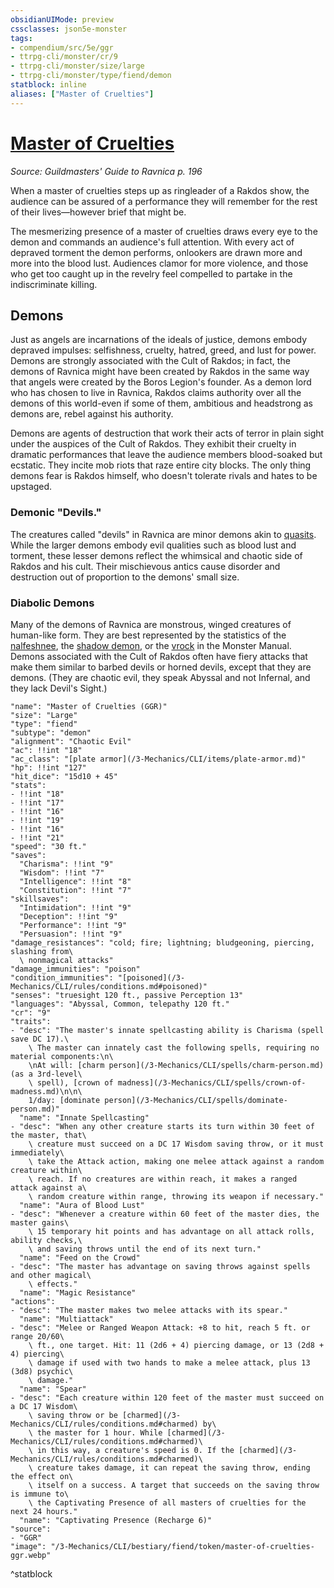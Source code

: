 ```yaml
---
obsidianUIMode: preview
cssclasses: json5e-monster
tags:
- compendium/src/5e/ggr
- ttrpg-cli/monster/cr/9
- ttrpg-cli/monster/size/large
- ttrpg-cli/monster/type/fiend/demon
statblock: inline
aliases: ["Master of Cruelties"]
---
```

# [Master of Cruelties](3-Mechanics\CLI\bestiary\fiend/master-of-cruelties-ggr.md)
*Source: Guildmasters' Guide to Ravnica p. 196*  

When a master of cruelties steps up as ringleader of a Rakdos show, the audience can be assured of a performance they will remember for the rest of their lives—however brief that might be.

The mesmerizing presence of a master of cruelties draws every eye to the demon and commands an audience's full attention. With every act of depraved torment the demon performs, onlookers are drawn more and more into the blood lust. Audiences clamor for more violence, and those who get too caught up in the revelry feel compelled to partake in the indiscriminate killing.

## Demons

Just as angels are incarnations of the ideals of justice, demons embody depraved impulses: selfishness, cruelty, hatred, greed, and lust for power. Demons are strongly associated with the Cult of Rakdos; in fact, the demons of Ravnica might have been created by Rakdos in the same way that angels were created by the Boros Legion's founder. As a demon lord who has chosen to live in Ravnica, Rakdos claims authority over all the demons of this world-even if some of them, ambitious and headstrong as demons are, rebel against his authority.

Demons are agents of destruction that work their acts of terror in plain sight under the auspices of the Cult of Rakdos. They exhibit their cruelty in dramatic performances that leave the audience members blood-soaked but ecstatic. They incite mob riots that raze entire city blocks. The only thing demons fear is Rakdos himself, who doesn't tolerate rivals and hates to be upstaged.

### Demonic "Devils."

The creatures called "devils" in Ravnica are minor demons akin to [quasits](/3-Mechanics/CLI/bestiary/fiend/quasit.md). While the larger demons embody evil qualities such as blood lust and torment, these lesser demons reflect the whimsical and chaotic side of Rakdos and his cult. Their mischievous antics cause disorder and destruction out of proportion to the demons' small size.

### Diabolic Demons

Many of the demons of Ravnica are monstrous, winged creatures of human-like form. They are best represented by the statistics of the [nalfeshnee](/3-Mechanics/CLI/bestiary/fiend/nalfeshnee.md), the [shadow demon](/3-Mechanics/CLI/bestiary/fiend/shadow-demon.md), or the [vrock](/3-Mechanics/CLI/bestiary/fiend/vrock.md) in the Monster Manual. Demons associated with the Cult of Rakdos often have fiery attacks that make them similar to barbed devils or horned devils, except that they are demons. (They are chaotic evil, they speak Abyssal and not Infernal, and they lack Devil's Sight.)

```statblock
"name": "Master of Cruelties (GGR)"
"size": "Large"
"type": "fiend"
"subtype": "demon"
"alignment": "Chaotic Evil"
"ac": !!int "18"
"ac_class": "[plate armor](/3-Mechanics/CLI/items/plate-armor.md)"
"hp": !!int "127"
"hit_dice": "15d10 + 45"
"stats":
- !!int "18"
- !!int "17"
- !!int "16"
- !!int "19"
- !!int "16"
- !!int "21"
"speed": "30 ft."
"saves":
  "Charisma": !!int "9"
  "Wisdom": !!int "7"
  "Intelligence": !!int "8"
  "Constitution": !!int "7"
"skillsaves":
  "Intimidation": !!int "9"
  "Deception": !!int "9"
  "Performance": !!int "9"
  "Persuasion": !!int "9"
"damage_resistances": "cold; fire; lightning; bludgeoning, piercing, slashing from\
  \ nonmagical attacks"
"damage_immunities": "poison"
"condition_immunities": "[poisoned](/3-Mechanics/CLI/rules/conditions.md#poisoned)"
"senses": "truesight 120 ft., passive Perception 13"
"languages": "Abyssal, Common, telepathy 120 ft."
"cr": "9"
"traits":
- "desc": "The master's innate spellcasting ability is Charisma (spell save DC 17).\
    \ The master can innately cast the following spells, requiring no material components:\n\
    \nAt will: [charm person](/3-Mechanics/CLI/spells/charm-person.md) (as a 3rd-level\
    \ spell), [crown of madness](/3-Mechanics/CLI/spells/crown-of-madness.md)\n\n\
    1/day: [dominate person](/3-Mechanics/CLI/spells/dominate-person.md)"
  "name": "Innate Spellcasting"
- "desc": "When any other creature starts its turn within 30 feet of the master, that\
    \ creature must succeed on a DC 17 Wisdom saving throw, or it must immediately\
    \ take the Attack action, making one melee attack against a random creature within\
    \ reach. If no creatures are within reach, it makes a ranged attack against a\
    \ random creature within range, throwing its weapon if necessary."
  "name": "Aura of Blood Lust"
- "desc": "Whenever a creature within 60 feet of the master dies, the master gains\
    \ 15 temporary hit points and has advantage on all attack rolls, ability checks,\
    \ and saving throws until the end of its next turn."
  "name": "Feed on the Crowd"
- "desc": "The master has advantage on saving throws against spells and other magical\
    \ effects."
  "name": "Magic Resistance"
"actions":
- "desc": "The master makes two melee attacks with its spear."
  "name": "Multiattack"
- "desc": "Melee or Ranged Weapon Attack: +8 to hit, reach 5 ft. or range 20/60\
    \ ft., one target. Hit: 11 (2d6 + 4) piercing damage, or 13 (2d8 + 4) piercing\
    \ damage if used with two hands to make a melee attack, plus 13 (3d8) psychic\
    \ damage."
  "name": "Spear"
- "desc": "Each creature within 120 feet of the master must succeed on a DC 17 Wisdom\
    \ saving throw or be [charmed](/3-Mechanics/CLI/rules/conditions.md#charmed) by\
    \ the master for 1 hour. While [charmed](/3-Mechanics/CLI/rules/conditions.md#charmed)\
    \ in this way, a creature's speed is 0. If the [charmed](/3-Mechanics/CLI/rules/conditions.md#charmed)\
    \ creature takes damage, it can repeat the saving throw, ending the effect on\
    \ itself on a success. A target that succeeds on the saving throw is immune to\
    \ the Captivating Presence of all masters of cruelties for the next 24 hours."
  "name": "Captivating Presence (Recharge 6)"
"source":
- "GGR"
"image": "/3-Mechanics/CLI/bestiary/fiend/token/master-of-cruelties-ggr.webp"
```
^statblock